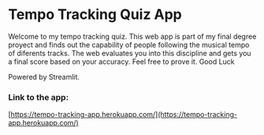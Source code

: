 # Tempo Tracking Quiz App

Welcome to my tempo tracking quiz. 
This web app is part of my final degree proyect and finds out the capability of people following the musical tempo of diferents tracks.
The web evaluates you into this discipline and gets you a final score based on your accuracy.
Feel free to prove it.
Good Luck

Powered by Streamlit.
### Link to the app:
[https://tempo-tracking-app.herokuapp.com/](https://tempo-tracking-app.herokuapp.com/)
